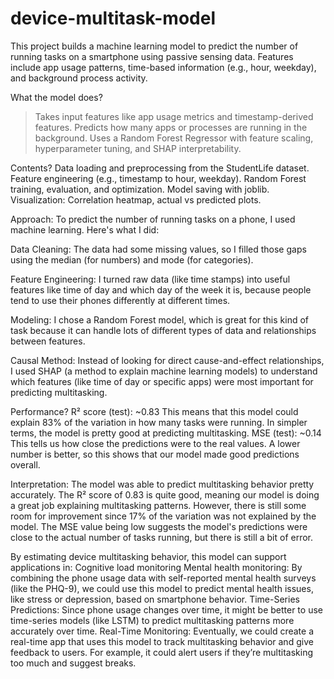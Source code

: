 # device-multitask-model
This project builds a machine learning model to predict the number of running tasks on a smartphone using passive sensing data. Features include app usage patterns, time-based information (e.g., hour, weekday), and background process activity.

What the model does?
> Takes input features like app usage metrics and timestamp-derived features.
> Predicts how many apps or processes are running in the background.
> Uses a Random Forest Regressor with feature scaling, hyperparameter tuning, and SHAP interpretability.

Contents?
Data loading and preprocessing from the StudentLife dataset.
Feature engineering (e.g., timestamp to hour, weekday).
Random Forest training, evaluation, and optimization.
Model saving with joblib.
Visualization: Correlation heatmap, actual vs predicted plots.

Approach:
To predict the number of running tasks on a phone, I used machine learning. Here's what I did:

Data Cleaning: The data had some missing values, so I filled those gaps using the median (for numbers) and mode (for categories).

Feature Engineering: I turned raw data (like time stamps) into useful features like time of day and which day of the week it is, because people tend to use their phones differently at different times.

Modeling: I chose a Random Forest model, which is great for this kind of task because it can handle lots of different types of data and relationships between features.

Causal Method:
Instead of looking for direct cause-and-effect relationships, I used SHAP (a method to explain machine learning models) to understand which features (like time of day or specific apps) were most important for predicting multitasking.


Performance?
R² score (test): ~0.83  This means that this model could explain 83% of the variation in how many tasks were running. In simpler terms, the model is pretty good at predicting multitasking.
MSE (test): ~0.14  This tells us how close the predictions were to the real values. A lower number is better, so this shows that our model made good predictions overall.

Interpretation:
The model was able to predict multitasking behavior pretty accurately. The R² score of 0.83 is quite good, meaning our model is doing a great job explaining multitasking patterns. However, there is still some room for improvement since 17% of the variation was not explained by the model. The MSE value being low suggests the model's predictions were close to the actual number of tasks running, but there is still a bit of error.

By estimating device multitasking behavior, this model can support applications in:
Cognitive load monitoring
Mental health monitoring: By combining the phone usage data with self-reported mental health surveys (like the PHQ-9), we could use this model to predict mental health issues, like stress or depression, based on smartphone behavior.
Time-Series Predictions: Since phone usage changes over time, it might be better to use time-series models (like LSTM) to predict multitasking patterns more accurately over time.
Real-Time Monitoring: Eventually, we could create a real-time app that uses this model to track multitasking behavior and give feedback to users. For example, it could alert users if they’re multitasking too much and suggest breaks.
